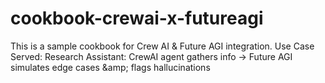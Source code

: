 # cookbook-crewai-x-futureagi
This is a sample cookbook for Crew AI &amp; Future AGI integration. Use Case Served: Research Assistant: CrewAI agent gathers info → Future AGI simulates edge cases &amp;amp; flags hallucinations
